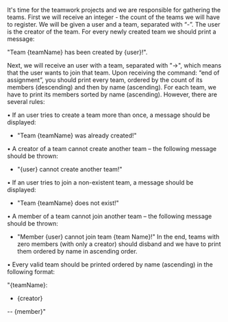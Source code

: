 It's time for the teamwork projects and we are responsible for gathering the teams. First we will receive an integer - the count of the teams we will have to register. We will be given a user and a team, separated with “-”.  The user is the creator of the team. For every newly created team we should print a message: 

"Team {teamName} has been created by {user}!".


Next, we will receive an user with a team, separated with "->", which means that the user wants to join that team. Upon receiving the command: “end of assignment”, you should print every team, ordered by the count of its members (descending) and then by name (ascending). For each team, we have to print its members sorted by name (ascending). However, there are several rules:

•	If an user tries to create a team more than once, a message should be displayed: 

-	"Team {teamName} was already created!"

•	A creator of a team cannot create another team – the following message should be thrown: 
-	"{user} cannot create another team!"

•	If an user tries to join a non-existent team, a message should be displayed: 
-	"Team {teamName} does not exist!"

•	A member of a team cannot join another team – the following message should be thrown:
-	"Member {user} cannot join team {team Name}!"
In the end, teams with zero members (with only a creator) should disband and we have to print them ordered by name in ascending order.


•	 Every valid team should be printed ordered by name (ascending) in the following format:

"{teamName}:

- {creator}

-- {member}"
